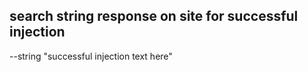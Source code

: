 ## search string response on site for successful injection
--string "successful injection text here"

